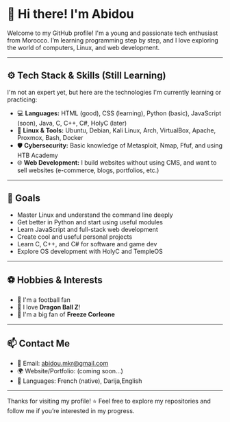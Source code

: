 # 👋 Hi there! I'm Abidou

Welcome to my GitHub profile! I'm a young and passionate tech enthusiast from Morocco. I’m learning programming step by step, and I love exploring the world of computers, Linux, and web development.

---

## ⚙️ Tech Stack & Skills (Still Learning)

I'm not an expert yet, but here are the technologies I'm currently learning or practicing:

- 💻 **Languages:** HTML (good), CSS (learning), Python (basic), JavaScript (soon), Java, C, C++, C#, HolyC (later)
- 🐧 **Linux & Tools:** Ubuntu, Debian, Kali Linux, Arch, VirtualBox, Apache, Proxmox, Bash, Docker
- 🛡️ **Cybersecurity:** Basic knowledge of Metasploit, Nmap, Ffuf, and using HTB Academy
- 🌐 **Web Development:** I build websites without using CMS, and want to sell websites (e-commerce, blogs, portfolios, etc.)

---

## 🎯 Goals

- Master Linux and understand the command line deeply  
- Get better in Python and start using useful modules  
- Learn JavaScript and full-stack web development  
- Create cool and useful personal projects  
- Learn C, C++, and C# for software and game dev  
- Explore OS development with HolyC and TempleOS

---

## ⚽ Hobbies & Interests

- 🥅 I'm a football fan
- 🐉 I love **Dragon Ball Z**!
- 🎵 I'm a big fan of **Freeze Corleone**

---

## 📫 Contact Me

- 📧 Email: abidou.mkr@gmail.com
- 🌍 Website/Portfolio: (coming soon...)
- 💬 Languages: French (native), Darija,English

---

Thanks for visiting my profile! ⭐ Feel free to explore my repositories and follow me if you’re interested in my progress.
